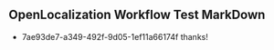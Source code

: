 ## OpenLocalization Workflow Test MarkDown
* 7ae93de7-a349-492f-9d05-1ef11a66174f thanks!

<!--HONumber=Jul16_HO2-->


